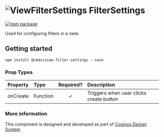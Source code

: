 # ![ViewFilterSettings](https://user-images.githubusercontent.com/44801418/48110641-d1992a00-e27f-11e8-9270-9ea5d8471e49.png) FilterSettings

[![npm package][npm-badge]][npm]

Used for configuring filters in a view.	

## Getting started

````
npm install @cmds/view-filter-settings --save
````

### Prop Types

| Property | Type | Required? | Description |
|:---|:---|:---:|:---|
| onCreate | Function | ✓ | Triggers when user clicks create button |

### More information

This component is designed and developed as part of [Cosmos Design System][cmds]. 

[cmds]: https://github.com/entercosmos/cosmos
[npm-badge]: https://img.shields.io/npm/v/@cmds/view-filter-settings.svg
[npm]: https://www.npmjs.org/package/@cmds/view-filter-settings